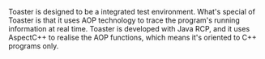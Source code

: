 Toaster is designed to be a integrated test environment.
What's special of Toaster is that it uses AOP technology to trace the program's running information at real time.
Toaster is developed with Java RCP, and it uses AspectC++ to realise the AOP functions, which means it's oriented to C++ programs only.

